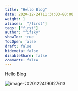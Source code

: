 ```yaml
---
title: "Hello Blog"
date: 2020-12-24T11:30:03+80:00
weight: 1
aliases: ["/first"]
tags: ["first"]
author: "fifsky"
showToc: true
TocOpen: false
draft: false
hidemeta: false
disableShare: false
comments: false
---
```




Hello Blog

![image-20201224190127613](https://static.fifsky.com/upload/20201224/image-20201224190127613.png)